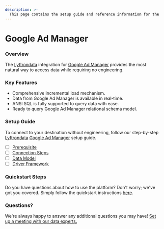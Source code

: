 ```yaml
---
description: >-
  This page contains the setup guide and reference information for the Google Ad Manager source connector.
---
```


# Google Ad Manager

### Overview

The [Lyftrondata](https://www.lyftrondata.com/) integration for [Google Ad Manager](None) provides the most natural way to access data while requiring no engineering.

### Key Features

* Comprehensive incremental load mechanism.
* Data from Google Ad Manager is available in real-time.&#x20;
* ANSI SQL is fully supported to query data with ease.
* Ready to query Google Ad Manager relational schema model.

### Setup Guide

To connect to your destination without engineering, follow our step-by-step [Lyftrondata](https://www.lyftrondata.com/)  [Google Ad Manager](None) setup guide.

* [ ] [Prerequisite](prerequisite.md)
* [ ] [Connection Steps](connection-steps.md)
* [ ] [Data Model](data-model/erd.md)
* [ ] [Driver Framework](driver-framework/)

### Quickstart Steps

Do you have questions about how to use the platform? Don't worry; we've got you covered. Simply follow the quickstart instructions [here](../README.md).

### Questions? <a href="#questions" id="questions"></a>

We're always happy to answer any additional questions you may have! [Set up a meeting with our data experts.](https://www.lyftrondata.com/book-a-meeting/)

